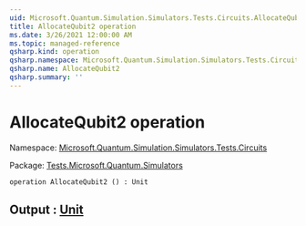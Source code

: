 ```yaml
---
uid: Microsoft.Quantum.Simulation.Simulators.Tests.Circuits.AllocateQubit2
title: AllocateQubit2 operation
ms.date: 3/26/2021 12:00:00 AM
ms.topic: managed-reference
qsharp.kind: operation
qsharp.namespace: Microsoft.Quantum.Simulation.Simulators.Tests.Circuits
qsharp.name: AllocateQubit2
qsharp.summary: ''
---
```


# AllocateQubit2 operation

Namespace: [Microsoft.Quantum.Simulation.Simulators.Tests.Circuits](xref:Microsoft.Quantum.Simulation.Simulators.Tests.Circuits)

Package: [Tests.Microsoft.Quantum.Simulators](https://nuget.org/packages/Tests.Microsoft.Quantum.Simulators)




```qsharp
operation AllocateQubit2 () : Unit
```


## Output : [Unit](xref:microsoft.quantum.lang-ref.unit)

